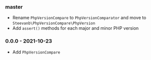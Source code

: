 ### master

- Rename `PhpVersionCompare` to `PhpVersionComparator` and move to `Steevanb\PhpVersionCompare\PhpVersion`
- Add `assert()` methods for each major and minor PHP version

### 0.0.0 - 2021-10-23

- Add `PhpVersionCompare`
